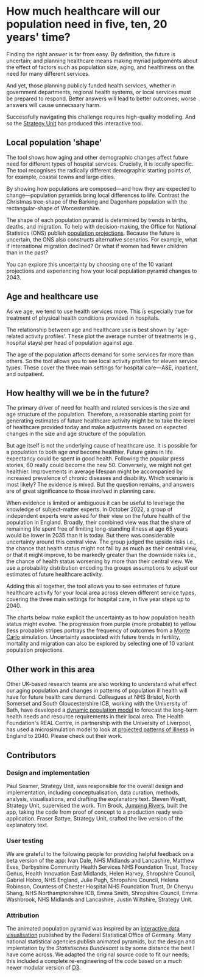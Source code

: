 # How much healthcare will our population need in five, ten, 20 years' time?
  
Finding the right answer is far from easy. By definition, the future is uncertain; and planning healthcare means making myriad judgements about the effect of factors such as population size, aging, and healthiness on the need for many different services.
  
And yet, those planning publicly funded health services, whether in government departments, regional health systems, or local services must be prepared to respond. Better answers will lead to better outcomes; worse answers will cause unnecssary harm.

Successfully navigating this challenge requires high-quality modelling. And so the [Strategy Unit](https://www.strategyunitwm.nhs.uk/) has produced this interactive tool.
 
## Local population 'shape'
The tool shows how aging and other demographic changes affect future need for different types of hospital services. Crucially, it is locally specific. The tool recognises the radically different demographic starting points of, for example, coastal towns and large cities.
  
By showing how populations are composed&mdash;and how they are expected to change&mdash;population pyramids bring local differences to life. Contrast the Christmas tree-shape of the Barking and Dagenham population with the rectangular-shape of Worcestershire.
   
The shape of each population pyramid is determined by trends in births, deaths, and migration. To help with decision-making, the Office for National Statistics (ONS) publish [population projections](https://www.ons.gov.uk/peoplepopulationandcommunity/populationandmigration/populationprojections/bulletins/subnationalpopulationprojectionsforengland/2018based). Because the future is uncertain, the ONS also constructs alternative scenarios. For example, what if international migration declined? Or what if women had fewer children than in the past?

You can explore this uncertainty by choosing one of the 10 variant projections and experiencing how your local population pyramid changes to 2043.

## Age and healthcare use
As we age, we tend to use health services more. This is especially true for treatment of physical health conditions provided in hospitals.
  
The relationship between age and healthcare use is best shown by 'age-related activity profiles'. These plot the average number of treatments (e.g., hospital stays) per head of population against age.
  
The age of the population affects demand for some services far more than others. So the tool allows you to see local activity profiles for eleven service types. These cover the three main settings for hospital care—A&E, inpatient, and outpatient.

## How healthy will we be in the future?
The primary driver of need for health and related services is the size and age structure of the population. Therefore, a reasonable starting point for generating estimates of future healthcare activity might be to take the level of healthcare provided today and make adjustments based on expected changes in the size and age structure of the population.

But age itself is not the underlying cause of healthcare use. It is possible for a population to both age *and* become healthier. Future gains in life expectancy could be spent in good health. Following the popular press stories, 60 really could become the new 50. Conversely, we might not get healthier. Improvements in average lifespan might be accompanied by increased prevalence of chronic diseases and disability. Which scenario is most likely? The evidence is mixed. But the question remains, and answers are of great significance to those involved in planning care.

When evidence is limited or ambiguous it can be useful to leverage the knowledge of subject-matter experts. In October 2022, a group of independent experts were asked for their view on the future health of the population in England. Broadly, their combined view was that the share of remaining life spent free of limiting long-standing illness at age 65 years would be lower in 2035 than it is today. But there was considerable uncertainty around this central view. The group judged the upside risks i.e., the chance that health status might not fall by as much as their central view, or that it might improve, to be markedly greater than the downside risks i.e., the chance of health status worsening by more than their central view. We use a probability distribution encoding the groups assumptions to adjust our estimates of future healthcare activity.

Adding this all together, the tool allows you to see estimates of future healthcare activity for your local area across eleven different service types, covering the three main settings for hospital care, in five year steps up to 2040.

The charts below make explicit the uncertainty as to how population health status might evolve. The progression from purple (more probable) to yellow (less probable) stripes portrays the frequency of outcomes from a [Monte Carlo](https://en.wikipedia.org/wiki/Monte_Carlo_methods) simulation. Uncertainty associated with future trends in fertility, mortality and migration can also be explored by selecting one of 10 variant population projections.

## Other work in this area
Other UK-based research teams are also working to understand what effect our aging population and changes in patterns of population ill health will have for future health care demand. Colleagues at NHS Bristol, North Somerset and South Gloucestershire ICB, working with the University of Bath, have developed a [dynamic population model](https://realworlddatascience.net/case-studies/posts/2024/05/08/dpm.html) to forecast the long-term health needs and resource requirements in their local area. The Health Foundation's REAL Centre, in partnership with the University of Liverpool, has used a microsimulation model to look at [projected patterns of illness](https://www.health.org.uk/reports-and-analysis/reports/health-in-2040-projected-patterns-of-illness-in-england) in England to 2040. Please check out their work.

## Contributors

### Design and implementation
Paul Seamer, Strategy Unit, was responsible for the overall design and implementation, including conceptualisation, data curation, methods, analysis, visualisations, and drafting the explanatory text. Steven Wyatt, Strategy Unit, supervised the work. Tim Brock, [Jumping Rivers](https://www.jumpingrivers.com/), built the app, taking the code from proof of concept to a production ready web application. Fraser Battye, Strategy Unit, crafted the live version of the explanatory text.

### User testing  
We are grateful to the following people for providing helpful feedback on a beta version of the app: Ivan Dale, NHS Midlands and Lancashire, Matthew Eves, Derbyshire Community Health Services NHS Foundation Trust, Tracey Genus, Health Innovation East Midlands, Helen Harvey, Shropshire Council, Gabriel Hobro, NHS England, Julie Pugh, Shropshire Council, Helena Robinson, Countess of Chester Hospital NHS Foundation Trust, Dr Chenyu Shang, NHS Northamptonshire ICB, Emma Smith, Shropshire Council, Emma Washbrook, NHS Midlands and Lancashire, Justin Wiltshire, Strategy Unit.

### Attribution
The animated population pyramid was inspired by an [interactive data visualisation](https://service.destatis.de/bevoelkerungspyramide/index.html#!l=en) published by the Federal Statistical Office of Germany. Many national statistical agencies publish animated pyramids, but the design and implentation by the *Statistisches Bundesamt* is by some distance the best I have come across. We adapted the original source code to fit our needs; this included a complete re-engineering of the code based on a much newer modular version of [D3](https://d3js.org/).